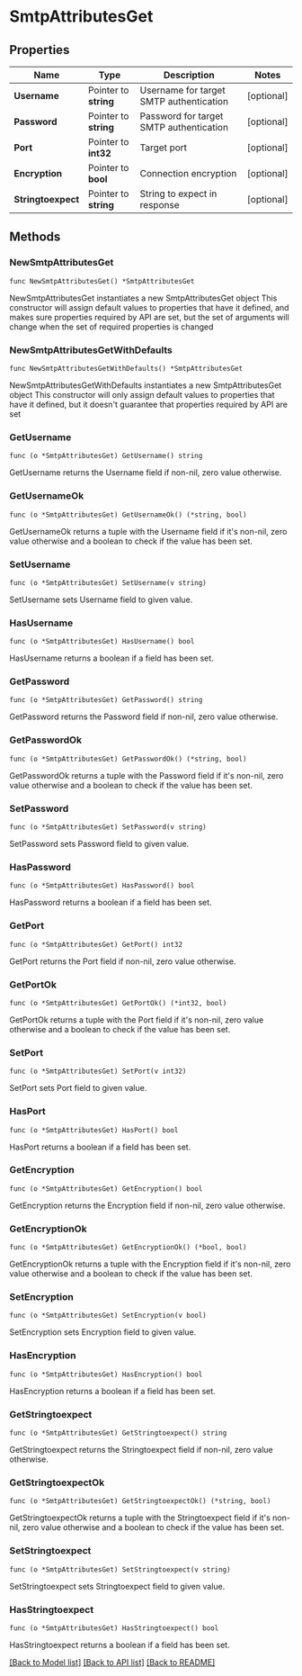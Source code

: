 # SmtpAttributesGet

## Properties

Name | Type | Description | Notes
------------ | ------------- | ------------- | -------------
**Username** | Pointer to **string** | Username for target SMTP authentication | [optional] 
**Password** | Pointer to **string** | Password for target SMTP authentication | [optional] 
**Port** | Pointer to **int32** | Target port | [optional] 
**Encryption** | Pointer to **bool** | Connection encryption | [optional] 
**Stringtoexpect** | Pointer to **string** | String to expect in response | [optional] 

## Methods

### NewSmtpAttributesGet

`func NewSmtpAttributesGet() *SmtpAttributesGet`

NewSmtpAttributesGet instantiates a new SmtpAttributesGet object
This constructor will assign default values to properties that have it defined,
and makes sure properties required by API are set, but the set of arguments
will change when the set of required properties is changed

### NewSmtpAttributesGetWithDefaults

`func NewSmtpAttributesGetWithDefaults() *SmtpAttributesGet`

NewSmtpAttributesGetWithDefaults instantiates a new SmtpAttributesGet object
This constructor will only assign default values to properties that have it defined,
but it doesn't guarantee that properties required by API are set

### GetUsername

`func (o *SmtpAttributesGet) GetUsername() string`

GetUsername returns the Username field if non-nil, zero value otherwise.

### GetUsernameOk

`func (o *SmtpAttributesGet) GetUsernameOk() (*string, bool)`

GetUsernameOk returns a tuple with the Username field if it's non-nil, zero value otherwise
and a boolean to check if the value has been set.

### SetUsername

`func (o *SmtpAttributesGet) SetUsername(v string)`

SetUsername sets Username field to given value.

### HasUsername

`func (o *SmtpAttributesGet) HasUsername() bool`

HasUsername returns a boolean if a field has been set.

### GetPassword

`func (o *SmtpAttributesGet) GetPassword() string`

GetPassword returns the Password field if non-nil, zero value otherwise.

### GetPasswordOk

`func (o *SmtpAttributesGet) GetPasswordOk() (*string, bool)`

GetPasswordOk returns a tuple with the Password field if it's non-nil, zero value otherwise
and a boolean to check if the value has been set.

### SetPassword

`func (o *SmtpAttributesGet) SetPassword(v string)`

SetPassword sets Password field to given value.

### HasPassword

`func (o *SmtpAttributesGet) HasPassword() bool`

HasPassword returns a boolean if a field has been set.

### GetPort

`func (o *SmtpAttributesGet) GetPort() int32`

GetPort returns the Port field if non-nil, zero value otherwise.

### GetPortOk

`func (o *SmtpAttributesGet) GetPortOk() (*int32, bool)`

GetPortOk returns a tuple with the Port field if it's non-nil, zero value otherwise
and a boolean to check if the value has been set.

### SetPort

`func (o *SmtpAttributesGet) SetPort(v int32)`

SetPort sets Port field to given value.

### HasPort

`func (o *SmtpAttributesGet) HasPort() bool`

HasPort returns a boolean if a field has been set.

### GetEncryption

`func (o *SmtpAttributesGet) GetEncryption() bool`

GetEncryption returns the Encryption field if non-nil, zero value otherwise.

### GetEncryptionOk

`func (o *SmtpAttributesGet) GetEncryptionOk() (*bool, bool)`

GetEncryptionOk returns a tuple with the Encryption field if it's non-nil, zero value otherwise
and a boolean to check if the value has been set.

### SetEncryption

`func (o *SmtpAttributesGet) SetEncryption(v bool)`

SetEncryption sets Encryption field to given value.

### HasEncryption

`func (o *SmtpAttributesGet) HasEncryption() bool`

HasEncryption returns a boolean if a field has been set.

### GetStringtoexpect

`func (o *SmtpAttributesGet) GetStringtoexpect() string`

GetStringtoexpect returns the Stringtoexpect field if non-nil, zero value otherwise.

### GetStringtoexpectOk

`func (o *SmtpAttributesGet) GetStringtoexpectOk() (*string, bool)`

GetStringtoexpectOk returns a tuple with the Stringtoexpect field if it's non-nil, zero value otherwise
and a boolean to check if the value has been set.

### SetStringtoexpect

`func (o *SmtpAttributesGet) SetStringtoexpect(v string)`

SetStringtoexpect sets Stringtoexpect field to given value.

### HasStringtoexpect

`func (o *SmtpAttributesGet) HasStringtoexpect() bool`

HasStringtoexpect returns a boolean if a field has been set.


[[Back to Model list]](../README.md#documentation-for-models) [[Back to API list]](../README.md#documentation-for-api-endpoints) [[Back to README]](../README.md)


